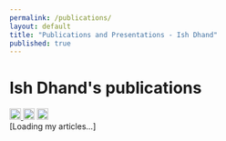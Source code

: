 ```yaml
---
permalink: /publications/
layout: default
title: "Publications and Presentations - Ish Dhand"
published: true
---
```



# Ish Dhand's publications

<a href="https://www.researchgate.net/profile/Ish_Dhand" title="Ish Dhand at ResearchGate">
<img src="{{site.baseurl}}/_pages/3c0858ae-b546-11e4-852c-6c747bbdc3f3.png" alt="Ish Dhand at ResearchGate" style="width:20px;height:20px;">
</a> <a href="https://scholar.google.co.in/citations?user=0mvHAe4AAAAJ" title="Ish Dhand at Google Scholar"><img src="{{site.baseurl}}/_pages/68747470733a2f2f662e636c6f75642e6769746875622e636f6d2f6173736574732f363137323339332f313733363131352f64623631306336342d363335662d313165332d393936342d6232656262323937356632302e706e67.png" alt="Ish Dhand at Google Scholar" style="width:20px;height:20px;"></a> <a href="http://www.citeulike.org/user/ishdhand/author/Dhand:I" title="Ish Dhand at CiteULike"><img src="{{site.baseurl}}/_pages/citeulike-icon.png" alt="Ish Dhand at CiteULike" style="width:20px;height:20px;"></a>


<script type="text/javascript">
<!--
var arxiv_authorid="http://arxiv.org/a/dhand_i_1";
var arxiv_format="arxiv";
var arxiv_max_entries=0;
var arxiv_includeDOI=1;
var arxiv_includeSubjects=1;
//--></script>
<script type="text/javascript" src="http://arxiv.org/js/myarticles.js"></script>
<div id="arxivfeed">[Loading my articles...]</div>
